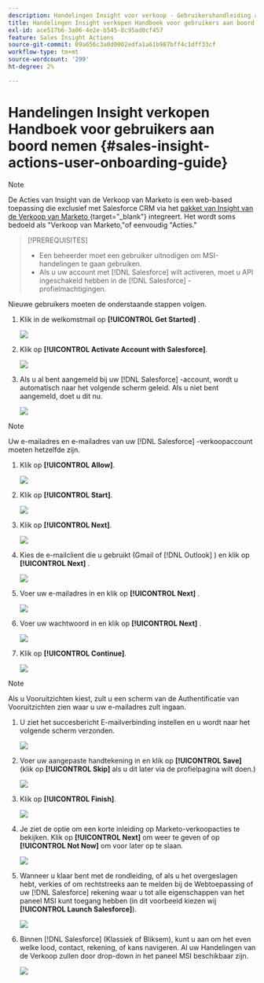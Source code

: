 ```yaml
---
description: Handelingen Insight voor verkoop - Gebruikershandleiding aan boord - Marketo-documenten - Productdocumentatie
title: Handelingen Insight verkopen Handboek voor gebruikers aan boord nemen
exl-id: ace517b6-3a06-4e2e-b545-8c95ad0cf457
feature: Sales Insight Actions
source-git-commit: 09a656c3a0d0002edfa1a61b987bff4c1dff33cf
workflow-type: tm+mt
source-wordcount: '299'
ht-degree: 2%

---
```


# Handelingen Insight verkopen Handboek voor gebruikers aan boord nemen {#sales-insight-actions-user-onboarding-guide}

>[!NOTE]
>
>De Acties van Insight van de Verkoop van Marketo is een web-based toepassing die exclusief met Salesforce CRM via het [ pakket van Insight van de Verkoop van Marketo ](/help/marketo/product-docs/marketo-sales-insight/msi-for-salesforce/installation/install-marketo-sales-insight-package-in-salesforce-appexchange.md){target="_blank"} integreert. Het wordt soms bedoeld als &quot;Verkoop van Marketo,&quot;of eenvoudig &quot;Acties.&quot;

>[!PREREQUISITES]
>
>* Een beheerder moet een gebruiker uitnodigen om MSI-handelingen te gaan gebruiken.
>* Als u uw account met [!DNL Salesforce] wilt activeren, moet u API ingeschakeld hebben in de [!DNL Salesforce] -profielmachtigingen.

Nieuwe gebruikers moeten de onderstaande stappen volgen.

1. Klik in de welkomstmail op **[!UICONTROL Get Started]** .

   ![](assets/sales-insight-actions-user-onboarding-guide-1.png)

1. Klik op **[!UICONTROL Activate Account with Salesforce]**.

   ![](assets/sales-insight-actions-user-onboarding-guide-2.png)

1. Als u al bent aangemeld bij uw [!DNL Salesforce] -account, wordt u automatisch naar het volgende scherm geleid. Als u niet bent aangemeld, doet u dit nu.

   ![](assets/sales-insight-actions-user-onboarding-guide-3.png)

>[!NOTE]
>
>Uw e-mailadres en e-mailadres van uw [!DNL Salesforce] -verkoopaccount moeten hetzelfde zijn.

1. Klik op **[!UICONTROL Allow]**.

   ![](assets/sales-insight-actions-user-onboarding-guide-4.png)

1. Klik op **[!UICONTROL Start]**.

   ![](assets/sales-insight-actions-user-onboarding-guide-5.png)

1. Klik op **[!UICONTROL Next]**.

   ![](assets/sales-insight-actions-user-onboarding-guide-6.png)

1. Kies de e-mailclient die u gebruikt (Gmail of [!DNL Outlook] ) en klik op **[!UICONTROL Next]** .

   ![](assets/sales-insight-actions-user-onboarding-guide-7.png)

1. Voer uw e-mailadres in en klik op **[!UICONTROL Next]** .

   ![](assets/sales-insight-actions-user-onboarding-guide-8.png)

1. Voer uw wachtwoord in en klik op **[!UICONTROL Next]** .

   ![](assets/sales-insight-actions-user-onboarding-guide-9.png)

1. Klik op **[!UICONTROL Continue]**.

   ![](assets/sales-insight-actions-user-onboarding-guide-10.png)

>[!NOTE]
>
>Als u Vooruitzichten kiest, zult u een scherm van de Authentificatie van Vooruitzichten zien waar u uw e-mailadres zult ingaan.

1. U ziet het succesbericht E-mailverbinding instellen en u wordt naar het volgende scherm verzonden.

   ![](assets/sales-insight-actions-user-onboarding-guide-11.png)

1. Voer uw aangepaste handtekening in en klik op **[!UICONTROL Save]** (klik op **[!UICONTROL Skip]** als u dit later via de profielpagina wilt doen.)

   ![](assets/sales-insight-actions-user-onboarding-guide-12.png)

1. Klik op **[!UICONTROL Finish]**.

   ![](assets/sales-insight-actions-user-onboarding-guide-13.png)

1. Je ziet de optie om een korte inleiding op Marketo-verkoopacties te bekijken. Klik op **[!UICONTROL Next]** om weer te geven of op **[!UICONTROL Not Now]** om voor later op te slaan.

   ![](assets/sales-insight-actions-user-onboarding-guide-14.png)

1. Wanneer u klaar bent met de rondleiding, of als u het overgeslagen hebt, verkies of om rechtstreeks aan te melden bij de Webtoepassing of uw [!DNL Salesforce] rekening waar u tot alle eigenschappen van het paneel MSI kunt toegang hebben (in dit voorbeeld kiezen wij **[!UICONTROL Launch Salesforce]**).

   ![](assets/sales-insight-actions-user-onboarding-guide-15.png)

1. Binnen [!DNL Salesforce] (Klassiek of Bliksem), kunt u aan om het even welke lood, contact, rekening, of kans navigeren. Al uw Handelingen van de Verkoop zullen door drop-down in het paneel MSI beschikbaar zijn.

   ![](assets/sales-insight-actions-user-onboarding-guide-16.png)
